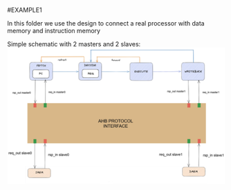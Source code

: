 #EXAMPLE1

In this folder we use the design to connect a real processor with data memory and instruction memory

Simple schematic with 2 masters and 2 slaves: 
![alt text][logo]

[logo]: https://github.com/StergiosKiourtsis/AHB_HLS/blob/main/images/example_shematic.png "Logo Title Text 2"



